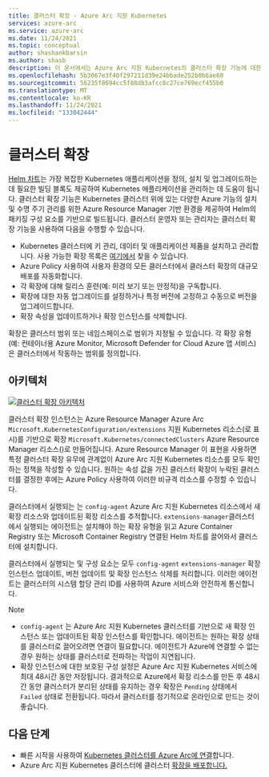 ```yaml
---
title: 클러스터 확장 - Azure Arc 지원 Kubernetes
services: azure-arc
ms.service: azure-arc
ms.date: 11/24/2021
ms.topic: conceptual
author: shashankbarsin
ms.author: shasb
description: 이 문서에서는 Azure Arc 지원 Kubernetes의 클러스터 확장 기능에 대한 개념적 개요를 제공합니다.
ms.openlocfilehash: 5b3067e3f40f297211d39e24bbade252b0b6ae60
ms.sourcegitcommit: 56235f8694cc5f88db3afcc8c27ce769ecf455b0
ms.translationtype: MT
ms.contentlocale: ko-KR
ms.lasthandoff: 11/24/2021
ms.locfileid: "133042444"
---
```

# <a name="cluster-extensions"></a>클러스터 확장

[Helm 차트](https://helm.sh/)는 가장 복잡한 Kubernetes 애플리케이션을 정의, 설치 및 업그레이드하는 데 필요한 빌딩 블록도 제공하여 Kubernetes 애플리케이션을 관리하는 데 도움이 됩니다. 클러스터 확장 기능은 Kubernetes 클러스터 위에 있는 다양한 Azure 기능의 설치 및 수명 주기 관리를 위한 Azure Resource Manager 기반 환경을 제공하여 Helm의 패키징 구성 요소를 기반으로 빌드됩니다. 클러스터 운영자 또는 관리자는 클러스터 확장 기능을 사용하여 다음을 수행할 수 있습니다.

- Kubernetes 클러스터에 키 관리, 데이터 및 애플리케이션 제품을 설치하고 관리합니다. 사용 가능한 확장 목록은 [여기에서](extensions.md#currently-available-extensions) 찾을 수 있습니다.
- Azure Policy 사용하여 사용자 환경의 모든 클러스터에서 클러스터 확장의 대규모 배포를 자동화합니다. 
- 각 확장에 대해 릴리스 훈련(예: 미리 보기 또는 안정적)을 구독합니다.
- 확장에 대한 자동 업그레이드를 설정하거나 특정 버전에 고정하고 수동으로 버전을 업그레이드합니다.
- 확장 속성을 업데이트하거나 확장 인스턴스를 삭제합니다.

확장은 클러스터 범위 또는 네임스페이스로 범위가 지정될 수 있습니다. 각 확장 유형(예: 컨테이너용 Azure Monitor, Microsoft Defender for Cloud Azure 앱 서비스)은 클러스터에서 작동하는 범위를 정의합니다. 

## <a name="architecture"></a>아키텍처

[ ![클러스터 확장 아키텍처](./media/conceptual-extensions.png) ](./media/conceptual-extensions.png#lightbox)

클러스터 확장 인스턴스는 Azure Resource Manager Azure Arc `Microsoft.KubernetesConfiguration/extensions` 지원 Kubernetes 리소스(로 표시)를 기반으로 확장 `Microsoft.Kubernetes/connectedClusters` Azure Resource Manager 리소스()로 만들어집니다. Azure Resource Manager 이 표현을 사용하면 특정 클러스터 확장 유무에 관계없이 Azure Arc 지원 Kubernetes 리소스를 모두 확인하는 정책을 작성할 수 있습니다. 원하는 속성 값을 가진 클러스터 확장이 누락된 클러스터를 결정한 후에는 Azure Policy 사용하여 이러한 비규격 리소스를 수정할 수 있습니다.

클러스터에서 실행되는 는 `config-agent` Azure Arc 지원 Kubernetes 리소스에서 새 확장 리소스와 업데이트된 확장 리소스를 추적합니다. `extensions-manager`클러스터에서 실행되는 에이전트는 설치해야 하는 확장 유형을 읽고 Azure Container Registry 또는 Microsoft Container Registry 연결된 Helm 차트를 끌어와서 클러스터에 설치합니다. 

클러스터에서 실행되는 및 구성 요소는 모두 `config-agent` `extensions-manager` 확장 인스턴스 업데이트, 버전 업데이트 및 확장 인스턴스 삭제를 처리합니다. 이러한 에이전트는 클러스터의 시스템 할당 관리 ID를 사용하여 Azure 서비스와 안전하게 통신합니다. 

> [!NOTE]
> * `config-agent` 는 Azure Arc 지원 Kubernetes 클러스터를 기반으로 새 확장 인스턴스 또는 업데이트된 확장 인스턴스를 확인합니다. 에이전트는 원하는 확장 상태를 클러스터로 끌어오려면 연결이 필요합니다. 에이전트가 Azure에 연결할 수 없는 경우 원하는 상태를 클러스터로 전파하는 작업이 지연됩니다.
> * 확장 인스턴스에 대한 보호된 구성 설정은 Azure Arc 지원 Kubernetes 서비스에 최대 48시간 동안 저장됩니다. 결과적으로 Azure에서 확장 리소스를 만든 후 48시간 동안 클러스터가 분리된 상태를 유지하는 경우 확장은 `Pending` 상태에서 `Failed` 상태로 전환됩니다. 따라서 클러스터를 정기적으로 온라인으로 만드는 것이 좋습니다.

## <a name="next-steps"></a>다음 단계

* 빠른 시작을 사용하여 [Kubernetes 클러스터를 Azure Arc에 연결](./quickstart-connect-cluster.md)합니다.
* Azure Arc 지원 Kubernetes 클러스터에 클러스터 [확장을 배포합니다.](./extensions.md)
